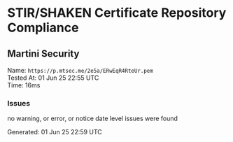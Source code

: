 # STIR/SHAKEN Certificate Repository Compliance

## Martini Security

Name: `https://p.mtsec.me/2e5a/ERwEqR4RteUr.pem`\
Tested At: 01 Jun 25 22:55 UTC\
Time: 16ms

### Issues

no warning, or error, or notice date level issues were found

Generated: 01 Jun 25 22:59 UTC